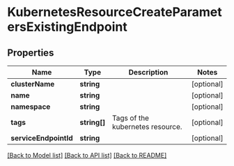 # KubernetesResourceCreateParametersExistingEndpoint

## Properties
Name | Type | Description | Notes
------------ | ------------- | ------------- | -------------
**clusterName** | **string** |  | [optional] 
**name** | **string** |  | [optional] 
**namespace** | **string** |  | [optional] 
**tags** | **string[]** | Tags of the kubernetes resource. | [optional] 
**serviceEndpointId** | **string** |  | [optional] 

[[Back to Model list]](../README.md#documentation-for-models) [[Back to API list]](../README.md#documentation-for-api-endpoints) [[Back to README]](../README.md)


